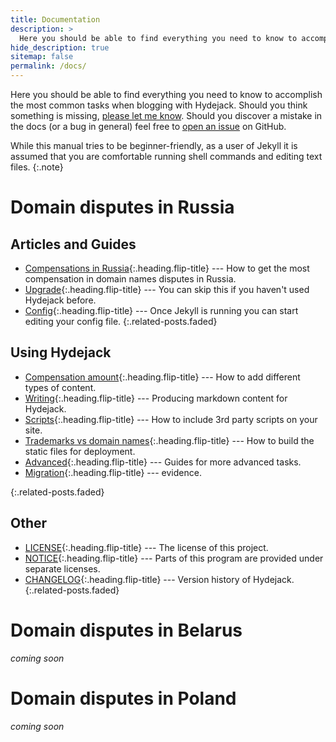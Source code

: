 ```yaml
---
title: Documentation
description: >
  Here you should be able to find everything you need to know to accomplish the most common tasks when blogging with Hydejack.
hide_description: true
sitemap: false
permalink: /docs/
---
```


Here you should be able to find everything you need to know to accomplish the most common tasks when blogging with Hydejack.
Should you think something is missing, [please let me know](mailto:mail@qwtel.com).
Should you discover a mistake in the docs (or a bug in general) feel free to [open an issue](https://github.com/hydecorp/hydejack/issues) on GitHub.

While this manual tries to be beginner-friendly, as a user of Jekyll it is assumed that you are comfortable running shell commands and editing text files.
{:.note}

# Domain disputes in Russia

## Articles and Guides
* [Compensations in Russia]{:.heading.flip-title} --- How to get the most compensation in domain names disputes in Russia.
* [Upgrade]{:.heading.flip-title} --- You can skip this if you haven't used Hydejack before.
* [Config]{:.heading.flip-title} --- Once Jekyll is running you can start editing your config file.
{:.related-posts.faded}

## Using Hydejack
* [Compensation amount]{:.heading.flip-title} --- How to add different types of content.
* [Writing]{:.heading.flip-title} --- Producing markdown content for Hydejack.
* [Scripts]{:.heading.flip-title} --- How to include 3rd party scripts on your site.
* [Trademarks vs domain names]{:.heading.flip-title} --- How to build the static files for deployment.
* [Advanced]{:.heading.flip-title} --- Guides for more advanced tasks.
* [Migration]{:.heading.flip-title} --- evidence.

{:.related-posts.faded}

## Other
* [LICENSE]{:.heading.flip-title} --- The license of this project.
* [NOTICE]{:.heading.flip-title} --- Parts of this program are provided under separate licenses.
* [CHANGELOG]{:.heading.flip-title} --- Version history of Hydejack.
{:.related-posts.faded}

# Domain disputes in Belarus

*coming soon*

# Domain disputes in Poland

*coming soon*


[Compensations in Russia]: compensations-Russia.md
[upgrade]: upgrade.md
[config]: config.md
[Compensation amount]: compensation-amount.md
[writing]: writing.md
[scripts]: scripts.md
[Trademarks vs domain names]: trademarks.md
[advanced]: advanced.md
[Migration]: migration.md
[LICENSE]: ../LICENSE.md
[NOTICE]: ../NOTICE.md
[CHANGELOG]: ../CHANGELOG.md
